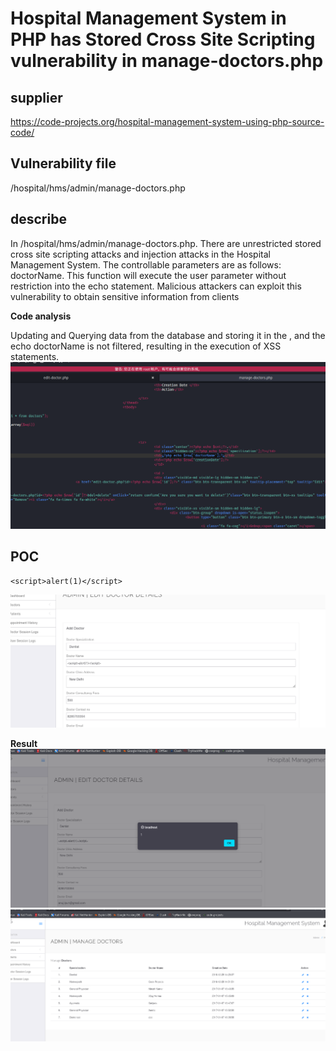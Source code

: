# Hospital Management System in PHP has Stored Cross Site Scripting vulnerability in manage-doctors.php

## supplier

https://code-projects.org/hospital-management-system-using-php-source-code/

## Vulnerability file

/hospital/hms/admin/manage-doctors.php

## describe

In /hospital/hms/admin/manage-doctors.php. There are unrestricted stored cross site scripting attacks and injection attacks in the Hospital Management System. The controllable parameters are as follows: doctorName. This function will execute the user parameter without restriction into the echo statement. Malicious attackers can exploit this vulnerability to obtain sensitive information from clients

**Code analysis**

Updating and Querying data from the database and storing it in the <?php echo $row['doctorName'];?>, and the echo doctorName is not filtered, resulting in the execution of XSS statements.
![image](https://github.com/Rocky-Bull/myCVE/blob/main/images/hmsx/%E5%B1%8F%E5%B9%95%E6%88%AA%E5%9B%BE%202024-12-26%20213313.png)
## POC

```
<script>alert(1)</script>
```
![image](https://github.com/Rocky-Bull/myCVE/blob/main/images/hmsx/%E5%B1%8F%E5%B9%95%E6%88%AA%E5%9B%BE%202024-12-26%20212819.png)

**Result**
![image](https://github.com/Rocky-Bull/myCVE/blob/main/images/hmsx/%E5%B1%8F%E5%B9%95%E6%88%AA%E5%9B%BE%202024-12-26%20212826.png)
![image](https://github.com/Rocky-Bull/myCVE/blob/main/images/hmsx/%E5%B1%8F%E5%B9%95%E6%88%AA%E5%9B%BE%202024-12-26%20212812.png)
